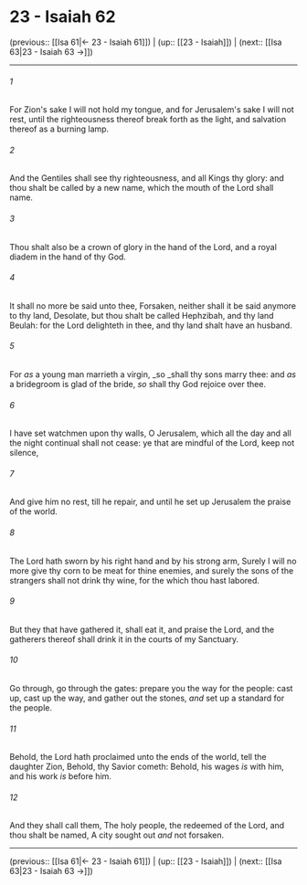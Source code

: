 # 23 - Isaiah 62

(previous:: [[Isa 61|← 23 - Isaiah 61]]) | (up:: [[23 - Isaiah]]) | (next:: [[Isa 63|23 - Isaiah 63 →]])

***


###### 1 
For Zion's sake I will not hold my tongue, and for Jerusalem's sake I will not rest, until the righteousness thereof break forth as the light, and salvation thereof as a burning lamp. 

###### 2 
And the Gentiles shall see thy righteousness, and all Kings thy glory: and thou shalt be called by a new name, which the mouth of the Lord shall name. 

###### 3 
Thou shalt also be a crown of glory in the hand of the Lord, and a royal diadem in the hand of thy God. 

###### 4 
It shall no more be said unto thee, Forsaken, neither shall it be said anymore to thy land, Desolate, but thou shalt be called Hephzibah, and thy land Beulah: for the Lord delighteth in thee, and thy land shalt have an husband. 

###### 5 
For _as_ a young man marrieth a virgin, _so _shall thy sons marry thee: and _as_ a bridegroom is glad of the bride, _so_ shall thy God rejoice over thee. 

###### 6 
I have set watchmen upon thy walls, O Jerusalem, which all the day and all the night continual shall not cease: ye that are mindful of the Lord, keep not silence, 

###### 7 
And give him no rest, till he repair, and until he set up Jerusalem the praise of the world. 

###### 8 
The Lord hath sworn by his right hand and by his strong arm, Surely I will no more give thy corn to be meat for thine enemies, and surely the sons of the strangers shall not drink thy wine, for the which thou hast labored. 

###### 9 
But they that have gathered it, shall eat it, and praise the Lord, and the gatherers thereof shall drink it in the courts of my Sanctuary. 

###### 10 
Go through, go through the gates: prepare you the way for the people: cast up, cast up the way, and gather out the stones, _and_ set up a standard for the people. 

###### 11 
Behold, the Lord hath proclaimed unto the ends of the world, tell the daughter Zion, Behold, thy Savior cometh: Behold, his wages _is_ with him, and his work _is_ before him. 

###### 12 
And they shall call them, The holy people, the redeemed of the Lord, and thou shalt be named, A city sought out _and_ not forsaken.

***

(previous:: [[Isa 61|← 23 - Isaiah 61]]) | (up:: [[23 - Isaiah]]) | (next:: [[Isa 63|23 - Isaiah 63 →]])
